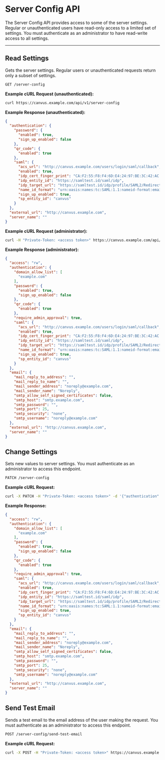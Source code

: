 # Server Config API

The Server Config API provides access to some of the server settings. Regular or unauthenticated users have read-only access to a limited set of settings. You must authenticate as an administrator to have read-write access to all settings.

---

## Read Settings

Gets the server settings. Regular users or unauthenticated requests return only a subset of settings.

```bash
GET /server-config
```

**Example cURL Request (unauthenticated):**
```bash
curl https://canvus.example.com/api/v1/server-config
```

**Example Response (unauthenticated):**
```json
{
  "authentication": {
    "password": {
      "enabled": true,
      "sign_up_enabled": false
    },
    "qr_code": {
      "enabled": true
    },
    "saml": {
      "acs_url": "http://canvus.example.com/users/login/saml/callback",
      "enabled": true,
      "idp_cert_finger_print": "CA:F2:55:F8:F4:6D:E4:24:97:BE:3C:42:AC:CC:BA:41:51:D9:8F:EB:A3:1E:73:77:AB:5C:24:33:A3:5A:20:65",
      "idp_entity_id": "https://samltest.id/saml/idp",
      "idp_target_url": "https://samltest.id/idp/profile/SAML2/Redirect/SSO",
      "name_id_format": "urn:oasis:names:tc:SAML:1.1:nameid-format:emailAddress",
      "sign_up_enabled": true,
      "sp_entity_id": "canvus"
    }
  },
  "external_url": "http://canvus.example.com",
  "server_name": ""
}
```

**Example cURL Request (administrator):**
```bash
curl -H "Private-Token: <access token>" https://canvus.example.com/api/v1/server-config
```

**Example Response (administrator):**
```json
{
  "access": "rw",
  "authentication": {
    "domain_allow_list": [
      "example.com"
    ],
    "password": {
      "enabled": true,
      "sign_up_enabled": false
    },
    "qr_code": {
      "enabled": true
    },
    "require_admin_approval": true,
    "saml": {
      "acs_url": "http://canvus.example.com/users/login/saml/callback",
      "enabled": true,
      "idp_cert_finger_print": "CA:F2:55:F8:F4:6D:E4:24:97:BE:3C:42:AC:CC:BA:41:51:D9:8F:EB:A3:1E:73:77:AB:5C:24:33:A3:5A:20:65",
      "idp_entity_id": "https://samltest.id/saml/idp",
      "idp_target_url": "https://samltest.id/idp/profile/SAML2/Redirect/SSO",
      "name_id_format": "urn:oasis:names:tc:SAML:1.1:nameid-format:emailAddress",
      "sign_up_enabled": true,
      "sp_entity_id": "canvus"
    }
  },
  "email": {
    "mail_reply_to_address": "",
    "mail_reply_to_name": "",
    "mail_sender_address": "noreply@example.com",
    "mail_sender_name": "Noreply",
    "smtp_allow_self_signed_certificates": false,
    "smtp_host": "smtp.example.com",
    "smtp_password": "",
    "smtp_port": 25,
    "smtp_security": "none",
    "smtp_username": "noreply@example.com"
  },
  "external_url": "http://canvus.example.com",
  "server_name": ""
}
```

## Change Settings

Sets new values to server settings. You must authenticate as an administrator to access this endpoint.

```bash
PATCH /server-config
```

**Example cURL Request:**
```bash
curl -X PATCH -H "Private-Token: <access token>" -d '{"authentication":{"domain_allow_list":["example.com"],"password":{"sign_up_enabled":false}}}' https://canvus.example.com/api/v1/server-config
```

**Example Response:**
```json
{
  "access": "rw",
  "authentication": {
    "domain_allow_list": [
      "example.com"
    ],
    "password": {
      "enabled": true,
      "sign_up_enabled": false
    },
    "qr_code": {
      "enabled": true
    },
    "require_admin_approval": true,
    "saml": {
      "acs_url": "http://canvus.example.com/users/login/saml/callback",
      "enabled": true,
      "idp_cert_finger_print": "CA:F2:55:F8:F4:6D:E4:24:97:BE:3C:42:AC:CC:BA:41:51:D9:8F:EB:A3:1E:73:77:AB:5C:24:33:A3:5A:20:65",
      "idp_entity_id": "https://samltest.id/saml/idp",
      "idp_target_url": "https://samltest.id/idp/profile/SAML2/Redirect/SSO",
      "name_id_format": "urn:oasis:names:tc:SAML:1.1:nameid-format:emailAddress",
      "sign_up_enabled": true,
      "sp_entity_id": "canvus"
    }
  },
  "email": {
    "mail_reply_to_address": "",
    "mail_reply_to_name": "",
    "mail_sender_address": "noreply@example.com",
    "mail_sender_name": "Noreply",
    "smtp_allow_self_signed_certificates": false,
    "smtp_host": "smtp.example.com",
    "smtp_password": "",
    "smtp_port": 25,
    "smtp_security": "none",
    "smtp_username": "noreply@example.com"
  },
  "external_url": "http://canvus.example.com",
  "server_name": ""
}
```

## Send Test Email

Sends a test email to the email address of the user making the request. You must authenticate as an administrator to access this endpoint.

```bash
POST /server-config/send-test-email
```

**Example cURL Request:**
```bash
curl -X POST -H "Private-Token: <access token>" https://canvus.example.com/api/v1/server-config/send-test-email
``` 